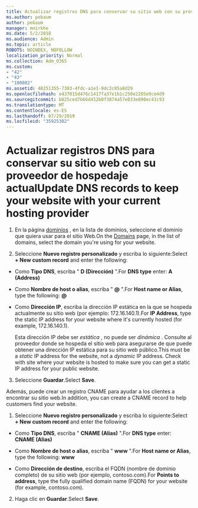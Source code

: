 ```yaml
---
title: Actualizar registros DNS para conservar su sitio web con su proveedor de hospedaje actual
ms.author: pebaum
author: pebaum
manager: mnirkhe
ms.date: 5/2/2018
ms.audience: Admin
ms.topic: article
ROBOTS: NOINDEX, NOFOLLOW
localization_priority: Normal
ms.collection: Adm_O365
ms.custom:
- "42"
- "43"
- "100002"
ms.assetid: 48251355-7383-4fdc-a1e1-9dc2c85a8d29
ms.openlocfilehash: e437015d476c1417fa37e1b1c250e2205e9ce4d9
ms.sourcegitcommit: b825ced7b66d452b0f3874a57e033e690ec41c93
ms.translationtype: MT
ms.contentlocale: es-ES
ms.lasthandoff: 07/29/2019
ms.locfileid: "35925302"
---
```

# <a name="update-dns-records-to-keep-your-website-with-your-current-hosting-provider"></a><span data-ttu-id="1e1d6-102">Actualizar registros DNS para conservar su sitio web con su proveedor de hospedaje actual</span><span class="sxs-lookup"><span data-stu-id="1e1d6-102">Update DNS records to keep your website with your current hosting provider</span></span>

1. <span data-ttu-id="1e1d6-103">En la página [dominios](https://portal.office.com/adminportal/home#/Domains) , en la lista de dominios, seleccione el dominio que quiera usar para el sitio Web.</span><span class="sxs-lookup"><span data-stu-id="1e1d6-103">On the [Domains](https://portal.office.com/adminportal/home#/Domains) page, in the list of domains, select the domain you're using for your website.</span></span>

2. <span data-ttu-id="1e1d6-104">Seleccione **Nuevo registro personalizado** y escriba lo siguiente:</span><span class="sxs-lookup"><span data-stu-id="1e1d6-104">Select **+ New custom record** and enter the following:</span></span>

  - <span data-ttu-id="1e1d6-105">Como **Tipo DNS**, escriba " **D (Dirección)** ".</span><span class="sxs-lookup"><span data-stu-id="1e1d6-105">For **DNS type** enter: **A (Address)**</span></span>

  - <span data-ttu-id="1e1d6-106">Como **Nombre de host o alias**, escriba " **@** ".</span><span class="sxs-lookup"><span data-stu-id="1e1d6-106">For **Host name or Alias**, type the following: **@**</span></span>

  - <span data-ttu-id="1e1d6-107">Como **Dirección IP**, escriba la dirección IP estática en la que se hospeda actualmente su sitio web (por ejemplo: 172.16.140.1).</span><span class="sxs-lookup"><span data-stu-id="1e1d6-107">For **IP Address**, type the static IP address for your website where it's currently hosted (for example, 172.16.140.1).</span></span>

    <span data-ttu-id="1e1d6-p101">Esta dirección IP debe ser  *estática*  , no puede ser  *dinámica*  . Consulte al proveedor donde se hospeda el sitio web para asegurarse de que puede obtener una dirección IP estática para su sitio web público.</span><span class="sxs-lookup"><span data-stu-id="1e1d6-p101">This must be a  *static*  IP address for the website, not a  *dynamic*  IP address. Check with site where your website is hosted to make sure you can get a static IP address for your public website.</span></span>

3. <span data-ttu-id="1e1d6-110">Seleccione **Guardar**.</span><span class="sxs-lookup"><span data-stu-id="1e1d6-110">Select **Save**.</span></span>

<span data-ttu-id="1e1d6-111">Además, puede crear un registro CNAME para ayudar a los clientes a encontrar su sitio web.</span><span class="sxs-lookup"><span data-stu-id="1e1d6-111">In addition, you can create a CNAME record to help customers find your website.</span></span>
  
1. <span data-ttu-id="1e1d6-112">Seleccione **Nuevo registro personalizado** y escriba lo siguiente:</span><span class="sxs-lookup"><span data-stu-id="1e1d6-112">Select **+ New custom record** and enter the following:</span></span>

  - <span data-ttu-id="1e1d6-113">Como **Tipo DNS**, escriba " **CNAME (Alias)** ".</span><span class="sxs-lookup"><span data-stu-id="1e1d6-113">For **DNS type** enter: **CNAME (Alias)**</span></span>

  - <span data-ttu-id="1e1d6-114">Como **Nombre de host o alias**, escriba " **www** ".</span><span class="sxs-lookup"><span data-stu-id="1e1d6-114">For **Host name or Alias**, type the following: **www**</span></span>

  - <span data-ttu-id="1e1d6-115">Como **Dirección de destino**, escriba el FQDN (nombre de dominio completo) de su sitio web (por ejemplo, contoso.com).</span><span class="sxs-lookup"><span data-stu-id="1e1d6-115">For **Points to address**, type the fully qualified domain name (FQDN) for your website (for example, contoso.com).</span></span>

2. <span data-ttu-id="1e1d6-116">Haga clic en **Guardar**.</span><span class="sxs-lookup"><span data-stu-id="1e1d6-116">Select **Save**.</span></span>
